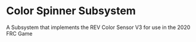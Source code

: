 # Color Spinner Subsystem
A Subsystem that implements the REV Color Sensor V3 for use in the 2020 FRC Game
